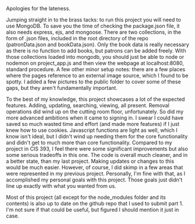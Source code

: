 Apologies for the lateness.

Jumping straight in to the brass tacks: to run this project you will need to use MongoDB. To save you the time of checking the package.json file, it also needs express, ejs, and mongoose. There are two collections, in the form of .json files, included in the root directory of the repo (patronData.json and bookData.json). Only the book data is really necessary as there is no function to add books, but patrons can be added freely. With those collections loaded into mongodb, you should just be able to node or nodemon on project_app.js and then view the webpage at localhost:8080, standard procedure. A few other minor setup notes: there are a few places where the pages reference to an external image source, which I found to be spotty. I added a few pictures to the public folder to cover some of these gaps, but they aren't fundamentally important.

To the best of my knowledge, this project showcases a lot of the expected features. Adding, updating, searching, viewing, all present. Removal operations did wind up on the cutting room floor, unfortunately. So did my more advanced ambitions when it came to signing in. I swear I could have saved so much wasted time and effort (and made more features) if I just knew how to use cookies. Javascript functions are light as well, which I know isn't ideal, but I didn't wind up needing them for the core functionality and didn't get to much more than core functionality. Compared to my project in CIS 393, I feel there were some significant improvements but also some serious tradeoffs in this one. The code is overall much cleaner, and in a better state, than my last project. Making updates or changes to this would be much easier. However, of course, I did skimp in a few areas that were represented in my previous project. Personally, I'm fine with that, as I accomplished my personal goals with this project. Those goals just didn't line up exactly with what you wanted from us.

Most of this project (all except for the node_modules folder and its contents) is also up to date on the github repo that I used to submit part 1. I'm not sure if that could be useful, but figured I should mention it just in case.